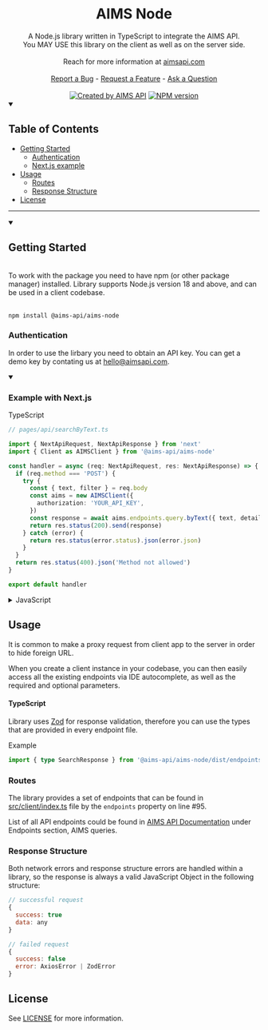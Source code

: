 <h1 align="center">
 AIMS Node
</h1>

<div align="center">
  A Node.js library written in TypeScript to integrate the AIMS API.
  <br /> You MAY USE this library on the client as well as on the server side.
  <br />
  <br />
  Reach for more information at <a href="https://aimsapi.com">aimsapi.com</a>
  <br />
  <br />
  <a href="https://github.com/aims-api/aims-node/issues/new">Report a Bug</a>
  -
  <a href="https://github.com/aims-api/aims-node/issues/new">Request a Feature</a>
  -
  <a href="mailto:hello@aimsapi.com">Ask a Question</a>
</div>
  <br />

<div align="center">
<a href="https://aimsapi.com" rel="nofollow" target="_blank"><img src="https://img.shields.io/badge/created%20by-AIMS%20API-8137CF" alt="Created by AIMS API"></a>
<a href="https://www.npmjs.com/package/@aims-api/aims-node" title="View this project on NPM"><img src="https://img.shields.io/npm/v/@aims-api/aims-node.svg" alt="NPM version" /></a></span>
</div>

<details open="open">
<summary><h2>Table of Contents</h2></summary>

- [Getting Started](#getting-started)
  - [Authentication](#authentication)
  - [Next.js example](#example-with-nextjs)
- [Usage](#usage)
  - [Routes](#routes)
  - [Response Structure](#response-structure)
- [License](#license)

</details>

---

<details open="open">
<summary>

## Getting Started

</summary>

<br />
To work with the package you need to have npm (or other package manager) installed.
Library supports Node.js version 18 and above, and can be used in a client codebase.
<br />
<br />

```
npm install @aims-api/aims-node
```

### Authentication

In order to use the lirbary you need to obtain an API key. You can get a demo key by contating us at [hello@aimsapi.com](mailto:hello@aimsapi.com).

<details open="open">
<summary>

### Example with Next.js

</summary>

TypeScript

```typescript
// pages/api/searchByText.ts

import { NextApiRequest, NextApiResponse } from 'next'
import { Client as AIMSClient } from '@aims-api/aims-node'

const handler = async (req: NextApiRequest, res: NextApiResponse) => {
  if (req.method === 'POST') {
    try {
      const { text, filter } = req.body
      const aims = new AIMSClient({
        authorization: 'YOUR_API_KEY',
      })
      const response = await aims.endpoints.query.byText({ text, detailed: true, filter })
      return res.status(200).send(response)
    } catch (error) {
      return res.status(error.status).json(error.json)
    }
  }
  return res.status(400).json('Method not allowed')
}

export default handler
```

<details>
<summary>
JavaScript
</summary>

```javascript
// pages/api/searchByText.js

import { Client as AIMSClient } from '@aims-api/aims-node'

const handler = async (req, res) => {
  if (req.method === 'POST') {
    try {
      const { text, filter } = req.body
      const aims = new AIMSClient({
        authorization: 'YOUR_API_KEY',
      })
      const response = await aims.endpoints.query.byText({
        text,
        detailed: true,
        filter,
      })
      return res.status(200).send(response)
    } catch (error) {
      return res.status(error.status).json(error.json)
    }
  }
  return res.status(400).json('Method not allowed')
}

export default handler
```

</details>

</details>
</details>

## Usage

It is common to make a proxy request from client app to the server in order to hide foreign URL.

When you create a client instance in your codebase, you can then easily access all the existing endpoints via IDE autocomplete, as well as the required and optional parameters.

#### TypeScript

Library uses [Zod](https://github.com/colinhacks/zod) for response validation, therefore you can use the types that are provided in every endpoint file.

Example

```typescript
import { type SearchResponse } from '@aims-api/aims-node/dist/endpoints/search'
```

### Routes

The library provides a set of endpoints that can be found in [src/client/index.ts](/src/client/index.ts#L95) file by the `endpoints` property on line #95.

List of all API endpoints could be found in [AIMS API Documentation](https://docs.aimsapi.com/) under Endpoints section, AIMS queries.

### Response Structure

Both network errors and response structure errors are handled within a library, so the response is always a valid JavaScript Object in the following structure:

```javascript
// successful request
{
  success: true
  data: any
}

// failed request
{
  success: false
  error: AxiosError | ZodError
}
```

## License

See [LICENSE](LICENSE) for more information.
